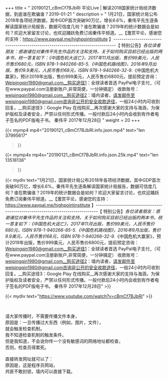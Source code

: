 +++
title = " 20190121_cBmCf7BJbRI 平论Live | 解读2018国家统计局经济数据，到底谁在欺骗谁？2019-01-21 "
description = " 1月21日，国家统计局公布2018年各项经济数据，其中GDP首次突破90万亿，增长6.6%，秦伟平先生逐条解读国家统计局报告，数据可信度几何？谁在欺骗谁？2019年的统计数据会是如何？欢迎大家留言讨论，也欢迎踊跃免费订阅秦伟平频道。__【激赏平论，感谢您的支持：https://www.paypal.me/highpointinstitute 】_-------------------------------------------------------------------------------_【 特别公告】_各位读者朋友：_感谢诸位对秦伟平先生作品的关注和支持。_关于如何购买目前已经出版的两本书，统一答复如下：_《中国危机大逃亡》，2017年11月出版，售价99美元，人民币售价680元，ISBN 978-1-940266-85-5._《中国危机路线图》，2016年9月出版，售价9.9美元，人民币售价68元，ISBN 978-1-940266-32-9._《中国危机大赢家》，预计2019年出版，售价999美元，人民币售价6800元，提前预定咨询：Weipingqin1980@gmail.com__购买途径1：全球读者首选 PayPal电子支付_（可在www.paypal.com注册新账户,非常简便，一分钟搞定）     收款账号：weipingqin1980@gmail.com__购买途径2：墙内读者，请发邮件至weipingqin1980@gmail.com咨询非公开的安全收款途径，一般24小时内可收到回复。__购买途径3：Google Play 在线购买__再次感谢大家的支持与海涵，为保护版权及读者安全，严禁以任何形式传播。一般付款后24小时内会收到有作者电子签名的PDF版电子书。     秦伟平     2017年12月28日 "
weight = 20
+++

{{< mymp4 mp4="20190121_cBmCf7BJbRI.info.json.mp4" 
text="len 37995617"
>}}

{{< mymp4x  mp4x="20190121_cBmCf7BJbRI.info.json.25k.mp4"
text="len 13518136"
>}}


{{< mydiv text="1月21日，国家统计局公布2018年各项经济数据，其中GDP首次突破90万亿，增长6.6%，秦伟平先生逐条解读国家统计局报告，数据可信度几何？谁在欺骗谁？2019年的统计数据会是如何？欢迎大家留言讨论，也欢迎踊跃免费订阅秦伟平频道。__【激赏平论，感谢您的支持：https://www.paypal.me/highpointinstitute 】_-------------------------------------------------------------------------------_【 特别公告】_各位读者朋友：_感谢诸位对秦伟平先生作品的关注和支持。_关于如何购买目前已经出版的两本书，统一答复如下：_《中国危机大逃亡》，2017年11月出版，售价99美元，人民币售价680元，ISBN 978-1-940266-85-5._《中国危机路线图》，2016年9月出版，售价9.9美元，人民币售价68元，ISBN 978-1-940266-32-9._《中国危机大赢家》，预计2019年出版，售价999美元，人民币售价6800元，提前预定咨询：Weipingqin1980@gmail.com__购买途径1：全球读者首选 PayPal电子支付_（可在www.paypal.com注册新账户,非常简便，一分钟搞定）     收款账号：weipingqin1980@gmail.com__购买途径2：墙内读者，请发邮件至weipingqin1980@gmail.com咨询非公开的安全收款途径，一般24小时内可收到回复。__购买途径3：Google Play 在线购买__再次感谢大家的支持与海涵，为保护版权及读者安全，严禁以任何形式传播。一般付款后24小时内会收到有作者电子签名的PDF版电子书。     秦伟平     2017年12月28日" >}}
<br>

{{< mydiv text="https://www.youtube.com/watch?v=cBmCf7BJbRI" >}}


<br>

请大家传播时，不需要传播文件本身，<br>
原因是：一旦传播过大东西（例如，图片，文件），<br>
就会触发检查机制。<br>
我不知道检查机制的触发条件。<br>
但是我知道，不会说你传一个没有敏感词的网络地址都检查，<br>
否则，检查员得累死。<br><br>
直接转发网址就可以了：<br>
原因是，这是程序员网站，<br>
共匪不敢封锁，墙内可以直接下载。


